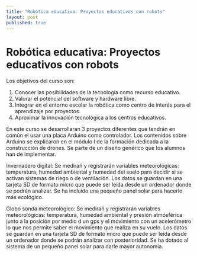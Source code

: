 ```yaml
---
title: "Robótica educativa: Proyectos educativos con robots"
layout: post
published: true
---
```


# Robótica educativa: Proyectos educativos con robots

Los objetivos del curso son:

1. Conocer las posibilidades de la tecnología como recurso educativo.
2. Valorar el potencial del software y hardware libre.
3. Integrar en el entorno escolar la robótica como centro de interés para el aprendizaje por proyectos.
4. Aproximar la innovación tecnológica a los centros educativos.

En este curso se desarrollaran 3 proyectos diferentes que tendrán en común el usar una placa Arduino como controlador. Los contenidos sobre Arduino se explicaron en el módulo I de la formación dedicada a la construcción de drones. Se parte de un diseño genérico que los alumnos han de implementar.

Invernadero digital: Se medirań y registrarán variables meteorológicas: temperatura, humedad ambiental y humedad del suelo para decidir si se activan sistemas de riego o de ventilación. Los datos se guardan en una tarjeta SD de formato micro que puede ser leída desde un ordenador donde se podrán analizar. Se ha incluído una pequeño panel solar para hacerlo más ecológico.

Globo sonda meteorológico: Se medirań y registrarán variables meteorológicas: temperatura, humedad ambiental y presión atmósférica junto a la posición por medio d un gps y el movimiento con un acelerómetro lo que nos permite saber el movimiento que realiza en su vuelo. Los datos se guardan en una tarjeta SD de formato micro que puede ser leída desde un ordenador donde se podrán analizar con posterioridad. Se ha dotado al sistema de un pequeño panel solar para darle mayor autonomía.

